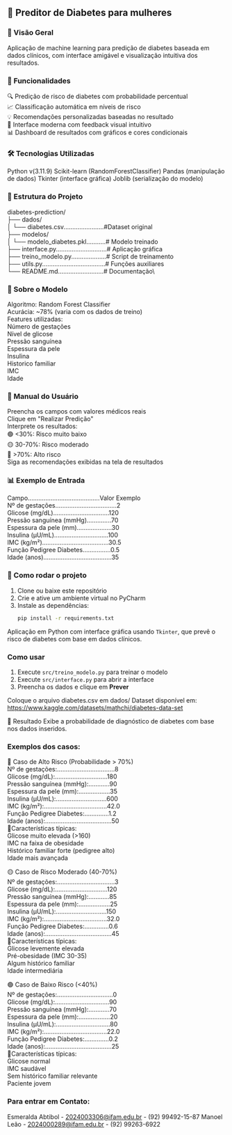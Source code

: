 ## 🧬 Preditor de Diabetes para mulheres 

### 📌 Visão Geral
Aplicação de machine learning para predição de diabetes baseada em dados clínicos, com interface amigável e visualização intuitiva dos resultados.

### 📌 Funcionalidades
🔍 Predição de risco de diabetes com probabilidade percentual\
📈 Classificação automática em níveis de risco\
💡 Recomendações personalizadas baseadas no resultado\
🎨 Interface moderna com feedback visual intuitivo\
📊 Dashboard de resultados com gráficos e cores condicionais

### 🛠️ Tecnologias Utilizadas

Python v(3.11.9)
Scikit-learn (RandomForestClassifier)
Pandas (manipulação de dados)
Tkinter (interface gráfica)
Joblib (serialização do modelo)

### 📂 Estrutura do Projeto

diabetes-prediction/\
├── dados/\
│   └── diabetes.csv.......................#Dataset original\
├── modelos/\
│   └── modelo_diabetes.pkl...........# Modelo treinado\
├── interface.py.............................# Aplicação gráfica\
├── treino_modelo.py....................# Script de treinamento\
├── utils.py....................................# Funções auxiliares\
└── README.md..........................# Documentação\

### 🧠 Sobre o Modelo
Algoritmo: Random Forest Classifier\
Acurácia: ~78% (varia com os dados de treino)\
Features utilizadas:\
Número de gestações\
Nível de glicose\
Pressão sanguínea\
Espessura da pele\
Insulina\
Historico familiar\
IMC\
Idade

### 📝 Manual do Usuário
Preencha os campos com valores médicos reais\
Clique em "Realizar Predição"\
Interprete os resultados:\
🟢 <30%: Risco muito baixo\
🟡 30-70%: Risco moderado\
🔴 >70%: Alto risco\
Siga as recomendações exibidas na tela de resultados

### 📊 Exemplo de Entrada
Campo.........................................Valor Exemplo\
Nº de gestações...................................2\
Glicose (mg/dL)................................120\
Pressão sanguínea (mmHg)..............70\
Espessura da pele (mm)....................30\
Insulina (µU/mL)...............................100\
IMC (kg/m²)......................................30.5\
Função Pedigree Diabetes................0.5\
Idade (anos).......................................35


### 🚀 Como rodar o projeto

1. Clone ou baixe este repositório
2. Crie e ative um ambiente virtual no PyCharm
3. Instale as dependências:
   ```bash
   pip install -r requirements.txt

Aplicação em Python com interface gráfica usando `Tkinter`, que prevê o risco de diabetes com base em dados clínicos.

### Como usar

1. Execute `src/treino_modelo.py` para treinar o modelo
2. Execute `src/interface.py` para abrir a interface
3. Preencha os dados e clique em **Prever**

Coloque o arquivo diabetes.csv em dados/
Dataset disponível em: https://www.kaggle.com/datasets/mathchi/diabetes-data-set



📌 Resultado
Exibe a probabilidade de diagnóstico de diabetes com base nos dados inseridos.

### Exemplos dos casos:

🔴 Caso de Alto Risco (Probabilidade > 70%)\
Nº de gestações:.................................8\
Glicose (mg/dL):..............................180\
Pressão sanguínea (mmHg):............90\
Espessura da pele (mm):..................35\
Insulina (µU/mL):.............................600\
IMC (kg/m²):....................................42.0\
Função Pedigree Diabetes:..............1.2\
Idade (anos):......................................50\
📌Características típicas:\
Glicose muito elevada (>160)\
IMC na faixa de obesidade\
Histórico familiar forte (pedigree alto)\
Idade mais avançada


🟡 Caso de Risco Moderado (40-70%)\
Nº de gestações:.................................3\
Glicose (mg/dL):..............................120\
Pressão sanguínea (mmHg):............85\
Espessura da pele (mm):..................25\
Insulina (µU/mL):.............................150\
IMC (kg/m²):....................................32.0\
Função Pedigree Diabetes:..............0.6\
Idade (anos):......................................45\
📌Características típicas:\
Glicose levemente elevada\
Pré-obesidade (IMC 30-35)\
Algum histórico familiar\
Idade intermediária

🟢 Caso de Baixo Risco (<40%)\
Nº de gestações:................................0\
Glicose (mg/dL):...............................90\
Pressão sanguínea (mmHg):............70\
Espessura da pele (mm):..................20\
Insulina (µU/mL):...............................80\
IMC (kg/m²):....................................22.0\
Função Pedigree Diabetes:..............0.2\
Idade (anos):......................................25\
📌Características típicas:\
Glicose normal\
IMC saudável\
Sem histórico familiar relevante\
Paciente jovem


### Para entrar em Contato:
Esmeralda Abtibol - 2024003306@ifam.edu.br - (92) 99492-15-87
Manoel Leão - 2024000289@ifam.edu.br - (92) 99263-6922
